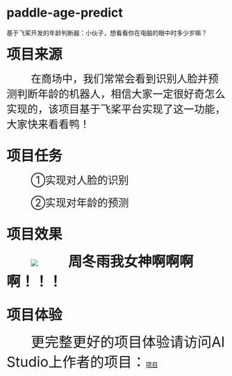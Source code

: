 # paddle-age-predict
基于飞桨开发的年龄判断器：小伙子，想看看你在电脑的眼中时多少岁嘛？

<font size=6>**项目来源**</font>
<br><br>
&emsp;&emsp;&emsp;&emsp;<font size=5>在商场中，我们常常会看到识别人脸并预测判断年龄的机器人，相信大家一定很好奇怎么实现的，该项目基于飞桨平台实现了这一功能，大家快来看看鸭！</font>
<br><br>

<font size=6>**项目任务**</font>
<br><br>
&emsp;&emsp;&emsp;&emsp;<font size=5>①实现对人脸的识别</font>
<br><br>
&emsp;&emsp;&emsp;&emsp;<font size=5>②实现对年龄的预测</font>
<br><br>

<font size=6>**项目效果**</font>
<br><br>
&emsp;&emsp;&emsp;&emsp;![](https://ai-studio-static-online.cdn.bcebos.com/d920802744f44b81ac878bc9cb8941d5e5b83cedec1248f68ad14f645dd8353f)&emsp;&emsp;&emsp;&emsp;&emsp;<font size=6>**周冬雨我女神啊啊啊啊！！！**</font>
<br><br>

<font size=6>**项目体验**</font>
<br><br>
&emsp;&emsp;&emsp;&emsp;<font size=6>更完整更好的项目体验请访问AI Studio上作者的项目：</font>[项目](https://aistudio.baidu.com/aistudio/projectdetail/640764)
<br><br>
